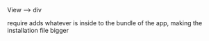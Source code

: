 View --> div

require adds whatever is inside to the bundle of the app, making the installation file bigger
